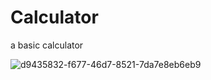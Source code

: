 # Calculator
 a basic calculator
 
 
 ![d9435832-f677-46d7-8521-7da7e8eb6eb9](https://github.com/kaankirman/Calculator/assets/65332708/abf05a29-2369-4dd6-9f3a-17f215801153)
